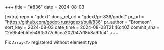 +++
title = "#836"
date = 2024-08-03

[extra]
repo = "gdext"
docs_rel_url = "gdext/pr-836/godot"
pr_url = "https://github.com/godot-rust/gdext/pull/836"
pr_author = "Bromeon"
sort_key = 2024-08-03
date_time = 2024-08-03T21:46:40Z
commit_sha = "2e954eb5fe549f5377c6cea202047c18b8a9ffc4"
+++

Fix `Array<T>` registered without element type
